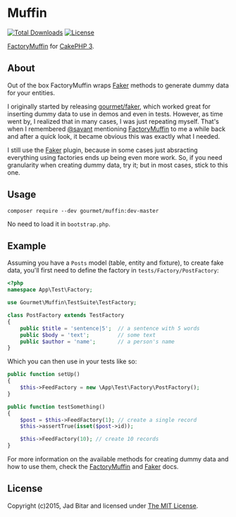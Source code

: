 # Muffin

[![Total Downloads](https://poser.pugx.org/gourmet/muffin/downloads.svg)](https://packagist.org/packages/gourmet/muffin)
[![License](https://poser.pugx.org/gourmet/muffin/license.svg)](https://packagist.org/packages/gourmet/muffin)

[FactoryMuffin] for [CakePHP 3].

## About

Out of the box FactoryMuffin wraps [Faker] methods to generate dummy data for your entities.

I originally started by releasing [gourmet/faker], which worked great for inserting dummy data 
to use in demos and even in tests. However, as time went by, I realized that in many cases, I 
was just repeating myself. That's when I remembered [@savant] mentioning [FactoryMuffin] to me 
a while back and after a quick look, it became obvious this was exactly what I needed.

I still use the [Faker][gourmet/faker] plugin, because in some cases just absracting everything 
using factories ends up being even more work. So, if you need granularity when creating dummy data, 
try it; but in most cases, stick to this one.

## Usage

```
composer require --dev gourmet/muffin:dev-master
```

No need to load it in `bootstrap.php`.

## Example

Assuming you have a `Posts` model (table, entity and fixture), to create fake data, you'll first
need to define the factory in `tests/Factory/PostFactory`:

```php
<?php
namespace App\Test\Factory;

use Gourmet\Muffin\TestSuite\TestFactory;

class PostFactory extends TestFactory
{
    public $title = 'sentence|5';  // a sentence with 5 words
    public $body = 'text';         // some text
    public $author = 'name';       // a person's name
}
```

Which you can then use in your tests like so:

```php
public function setUp()
{
    $this->FeedFactory = new \App\Test\Factory\PostFactory();
}

public function testSomething()
{
    $post = $this->FeedFactory(1); // create a single record
    $this->assertTrue(isset($post->id));

    $this->FeedFactory(10); // create 10 records
}
```

For more information on the available methods for creating dummy data and how to use them, check the
[FactoryMuffin](http://factory-muffin.thephpleague.com) and [Faker] docs.

## License

Copyright (c)2015, Jad Bitar and licensed under [The MIT License][mit].

[FactoryMuffin]:https://github.com/thephpleague/factory-muffin
[CakePHP 3]:https://cakephp.org
[@savant]:http://github.com/savant
[Faker]:/fzaninotto/faker
[mit]:http://www.opensource.org/licenses/mit-license.php
[gourmet/faker]:http://github.com/gourmet/faker
